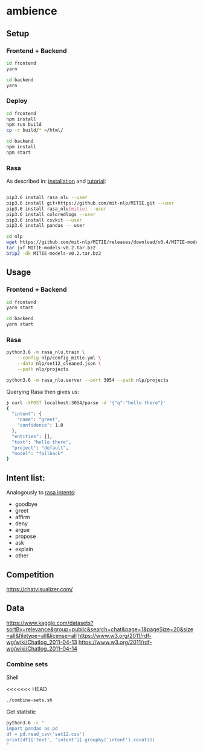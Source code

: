 # ambience

## Setup

### Frontend + Backend

```bash
cd frontend
yarn
```

```bash
cd backend
yarn
```

### Deploy

```bash
cd frontend
npm install
npm run build
cp -r build/* ~/html/
```

```bash
cd backend
npm install
npm start
```

### Rasa

As described in:
[installation](https://nlu.rasa.com/tutorial.html)
and
[tutorial](https://nlu.rasa.com/tutorial.html):

```bash

pip3.6 install rasa_nlu --user
pip3.6 install git+https://github.com/mit-nlp/MITIE.git --user
pip3.6 install rasa_nlu[mitie] --user
pip3.6 install coloredlogs --user
pip3.6 install csvkit --user
pip3.6 install pandas -- user

cd nlp
wget https://github.com/mit-nlp/MITIE/releases/download/v0.4/MITIE-models-v0.2.tar.bz2
tar jxf MITIE-models-v0.2.tar.bz2
bzip2 -dk MITIE-models-v0.2.tar.bz2
```

## Usage

### Frontend + Backend

```bash
cd frontend
yarn start
```

```bash
cd backend
yarn start
```

### Rasa

```bash
python3.6 -m rasa_nlu.train \
    --config nlp/config_mitie.yml \
    --data nlp/set12_cleaned.json \
    --path nlp/projects

python3.6 -m rasa_nlu.server --port 3054 --path nlp/projects
```

Querying Rasa then gives us:

```bash
❯ curl -XPOST localhost:3054/parse -d '{"q":"hello there"}'
{
  "intent": {
    "name": "greet",
    "confidence": 1.0
  },
  "entities": [],
  "text": "hello there",
  "project": "default",
  "model": "fallback"
}
```

## Intent list:

Analogously to [rasa intents](https://github.com/RasaHQ/rasa_nlu/blob/master/data/examples/rasa/demo-rasa.md):

* goodbye
* greet
* affirm
* deny
* argue
* propose
* ask
* explain
* other

## Competition

https://chatvisualizer.com/

## Data

https://www.kaggle.com/datasets?sortBy=relevance&group=public&search=chat&page=1&pageSize=20&size=all&filetype=all&license=all
https://www.w3.org/2011/rdf-wg/wiki/Chatlog_2011-04-13
https://www.w3.org/2011/rdf-wg/wiki/Chatlog_2011-04-14

### Combine sets

Shell

<<<<<<< HEAD
```bash
./combine-sets.sh
```

Get statistic

```bash
python3.6 -c "
import pandas as pd
df = pd.read_csv('set12.csv')
print(df[['text', 'intent']].groupby('intent').count())
"
```
